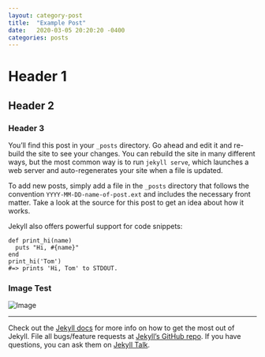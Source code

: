 ```yaml
---
layout: category-post
title:  "Example Post"
date:   2020-03-05 20:20:20 -0400
categories: posts
---
```

# Header 1
## Header 2
### Header 3
You’ll find this post in your `_posts` directory. Go ahead and edit it and re-build the site to see your changes. You can rebuild the site in many different ways, but the most common way is to run `jekyll serve`, which launches a web server and auto-regenerates your site when a file is updated.

To add new posts, simply add a file in the `_posts` directory that follows the convention `YYYY-MM-DD-name-of-post.ext` and includes the necessary front matter. Take a look at the source for this post to get an idea about how it works.

Jekyll also offers powerful support for code snippets:

```
def print_hi(name)
  puts "Hi, #{name}"
end
print_hi('Tom')
#=> prints 'Hi, Tom' to STDOUT.
```

### Image Test
![Image](https://external-content.duckduckgo.com/iu/?u=https%3A%2F%2Fwww.nature-isere.fr%2Fsites%2Fdefault%2Ffiles%2Fimages%2Fespece%2Fpratique%2Fimage_par_thomas_compigne_de_pixabay.jpg&f=1&nofb=1)

***

Check out the [Jekyll docs][jekyll-docs] for more info on how to get the most out of Jekyll. File all bugs/feature requests at [Jekyll’s GitHub repo][jekyll-gh]. If you have questions, you can ask them on [Jekyll Talk][jekyll-talk].

[jekyll-docs]: http://jekyllrb.com/docs/home
[jekyll-gh]:   https://github.com/jekyll/jekyll
[jekyll-talk]: https://talk.jekyllrb.com/

